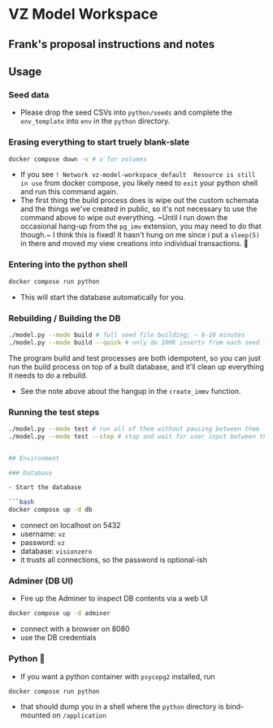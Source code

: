# VZ Model Workspace

## Frank's proposal instructions and notes

## Usage

### Seed data

* Please drop the seed CSVs into `python/seeds` and complete the `env_template` into `env` in the `python` directory.

### Erasing everything to start truely blank-slate

```bash
docker compose down -v # v for volumes
```
* If you see `! Network vz-model-workspace_default  Resource is still in use`  from docker compose, you likely need to `exit` your python shell and run this command again.
* The first thing the build process does is wipe out the custom schemata and the things we've created in public, so it's not necessary to use the command above to wipe out everything. ~Until I run down the occasional hang-up from the `pg_imv` extension, you may need to do that though.~ I think this is fixed! It hasn't hung on me since i put a `sleep(5)` in there and moved my view creations into individual transactions. :crossed_fingers: 

### Entering into the python shell

```bash
docker compose run python
```
* This will start the database automatically for you.

### Rebuilding / Building the DB

```bash
./model.py --mode build # full seed file building; ~ 8-10 minutes
./model.py --mode build --quick # only do 100K inserts from each seed file, so this is a ~ 2m build time
```
The program build and test processes are both idempotent, so you can just run the build process on top of a built database, and it'll clean up everything it needs to do a rebuild.
  * See the note above about the hangup in the `create_immv` function. 

### Running the test steps

```bash
./model.py --mode test # run all of them without pausing between them
./model.py --mode test --step # stop and wait for user input between them


## Environment

### Database

- Start the database

```bash
docker compose up -d db
```

- connect on localhost on 5432
- username: `vz`
- password: `vz`
- database: `visionzero`
- it trusts all connections, so the password is optional-ish

### Adminer (DB UI)

- Fire up the Adminer to inspect DB contents via a web UI

```bash
docker compose up -d adminer
```

- connect with a browser on 8080
- use the DB credentials

### Python 🐍

- If you want a python container with `psycopg2` installed, run

```bash
docker compose run python
```

- that should dump you in a shell where the `python` directory is bind-mounted on `/application`
